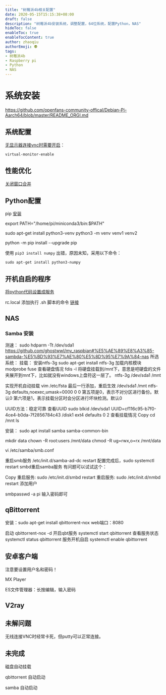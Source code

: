```yaml
---
title: "树莓派4b相关配置"
date: 2020-05-15T15:15:38+08:00
draft: false
description: "树莓派4b安装系统，调整配置，64位系统，配置Python，NAS"
hideToc: false
enableToc: true
enableTocContent: true
author: zhaoqiu
authorEmoji: 👽
tags: 
- 树莓派4b
- Raspberry pi
- Python
- NAS
---
```


# 系统安装
https://github.com/openfans-community-offical/Debian-Pi-Aarch64/blob/master/README_ORGI.md
## 系统配置
[无显示器连接vnc时需要开启](https://gitee.com/openfans-community/Debian-Pi-Aarch64/blob/master/README_zh.md#web-vnc%E8%BF%9C%E7%A8%8B%E6%A1%8C%E9%9D%A2%E4%BD%BF%E7%94%A8%E8%AF%B4%E6%98%8E)：
```
virtual-monitor-enable
```


## 性能优化

[关闭窗口合并](https://github.com/openfans-community-offical/Debian-Pi-Aarch64/blob/master/README_ORGI.md#xfce%E7%8E%AF%E5%A2%83%E4%B8%8B%E6%9B%B4%E5%A5%BD%E7%9A%84%E6%A1%8C%E9%9D%A2%E5%9B%BE%E5%BD%A2%E6%80%A7%E8%83%BD)

## Python配置

pip [安装](https://www.cnblogs.com/nightowl/p/10668933.html)

export PATH="/home/pi/miniconda3/bin:$PATH"

sudo apt-get install python3-venv
python3 -m venv venv1 venv2

python -m pip install --upgrade pip

使用 `pip3 install numpy` 出错，原因未知，采用以下命令：
```
sudo apt-get install python3-numpy

```

## 开机自启的程序

[将python代码设置成服务](https://github.com/ghostwwl/my_raspbian#%E4%BA%94%E9%85%8D%E7%BD%AE%E6%88%91%E4%BB%AC%E8%87%AA%E5%B7%B1%E7%9A%84%E4%BB%A3%E7%A0%81%E4%B8%BA%E8%BF%90%E8%A1%8C%E6%9C%8D%E5%8A%A1)

rc.local 添加执行 .sh 脚本的命令 [链接](https://blog.csdn.net/feixuedongji/article/details/79891735)
## NAS

### Samba 安装
测速：
sudo hdparm -Tt /dev/sda1
https://github.com/ghostwwl/my_raspbian#%E5%AE%89%E8%A3%85-sambda-%E5%BD%93%E7%AE%80%E5%8D%95%E7%9A%84-nas
所选系统：
挂载：
安装ntfs-3g
sudo apt-get install ntfs-3g
加载内核模块
modprobe fuse
查看硬盘情况
fdis -l
将硬盘挂载到/mnt下，意思是吧硬盘的文件夹展开到mnt下，比如就没有windows上盘符这一层了。
ntfs-3g /dev/sda1 /mnt

实现开机自动挂载
vim /etc/fsta
最后一行添加，重启生效
/dev/sda1 /mnt ntfs-3g defaults,noexec,umask=0000 0 0
第五项是0，表示不对分区进行备份。默认0
第六项是1，表示挂载分区时会分区进行坏块检测。默认0

UUID方法：稳定可靠
查看UUID
sudo blkid /dev/sda1
UUID=cf116c95-b7f0-4ce4-b0da-7f2856784c43 /disk1 ext4 defaults 0 2
查看挂载情况
Copy
cd /mnt
ls

安装：
sudo apt install samba samba-common-bin

mkdir data 
chown -R root:users /mnt/data
chmod -R ug=rwx,o=rx /mnt/data

vi /etc/samba/smb.conf



重启smb服务
/etc/init.d/samba-ad-dc restart
配置完成后，sudo systemctl restart smbd重启samba服务
有问题可以试试这个：

Copy
 重启服务: sudo /etc/init.d/smbd restart
 重启服务: sudo /etc/init.d/nmbd restart
添加用户

smbpasswd -a pi
输入密码即可
## qBittorrent

安装：sudo apt-get install qbittorrent-nox
web端口：8080

启动 qbittorrent-nox -d
开启qbt服务
systemctl start qbittorrent
查看服务状态
systemctl status qbittorrent
服务开机自启
systemctl enable qbittorrent


## 安卓客户端
注意要设置用户名和密码！

MX Player 

ES文件管理器：长按编辑，输入密码
## V2ray



## 未解问题

无线连接VNC时经常卡死，但putty可以正常连接。 

## 未完成

磁盘自动挂载

qbittorrent 自动启动

samba 自动启动